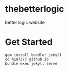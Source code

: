# thebetterlogic
better logic website

# Get Started

```
gem install bundler jekyll
cd h197377.github.io
bundle exec jekyll serve
```
